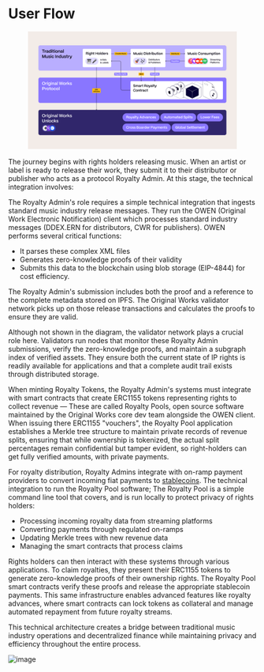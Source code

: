 # User Flow

<figure><img src="../.gitbook/assets/Original Works Diagram New.png" alt=""><figcaption></figcaption></figure>

The journey begins with rights holders releasing music. When an artist or label is ready to release their work, they submit it to their distributor or publisher who acts as a protocol Royalty Admin. At this stage, the technical integration involves:

The Royalty Admin's role requires a simple technical integration that ingests standard music industry release messages. They run the OWEN (Original Work Electronic Notification) client which processes standard industry messages (DDEX.ERN for distributors, CWR for publishers). OWEN performs several critical functions:&#x20;

* It parses these complex XML files&#x20;
* Generates zero-knowledge proofs of their validity
* Submits this data to the blockchain using blob storage (EIP-4844) for cost efficiency.&#x20;

The Royalty Admin's submission includes both the proof and a reference to the complete metadata stored on IPFS. The Original Works validator network picks up on those release transactions and calculates the proofs to ensure they are valid.

Although not shown in the diagram, the validator network plays a crucial role here. Validators run nodes that monitor these Royalty Admin submissions, verify the zero-knowledge proofs, and maintain a subgraph index of verified assets. They ensure both the current state of IP rights is readily available for applications and that a complete audit trail exists through distributed storage.

When minting Royalty Tokens, the Royalty Admin's systems must integrate with smart contracts that create ERC1155 tokens representing rights to collect revenue — These are called Royalty Pools, open source software maintained by the Original Works core dev team alongside the OWEN client. When issuing there ERC1155 "vouchers", the Royalty Pool application establishes a Merkle tree structure to maintain private records of revenue splits, ensuring that while ownership is tokenized, the actual split percentages remain confidential but tamper evident, so right-holders can get fully verified amounts, with private payments.

For royalty distribution, Royalty Admins integrate with on-ramp payment providers to convert incoming fiat payments to [stablecoins](https://www.investopedia.com/terms/s/stablecoin.asp). The technical integration to run the Royalty Pool software; The Royalty Pool is a simple command line tool that covers, and is run locally to protect privacy of rights holders:

* Processing incoming royalty data from streaming platforms
* Converting payments through regulated on-ramps
* Updating Merkle trees with new revenue data
* Managing the smart contracts that process claims

Rights holders can then interact with these systems through various applications. To claim royalties, they present their ERC1155 tokens to generate zero-knowledge proofs of their ownership rights. The Royalty Pool smart contracts verify these proofs and release the appropriate stablecoin payments. This same infrastructure enables advanced features like royalty advances, where smart contracts can lock tokens as collateral and manage automated repayment from future royalty streams.

This technical architecture creates a bridge between traditional music industry operations and decentralized finance while maintaining privacy and efficiency throughout the entire process.

![image](https://github.com/user-attachments/assets/091c4dd1-3f60-4c5c-8f9c-b2deeab43221)
